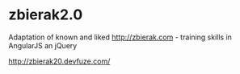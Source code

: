zbierak2.0
==========

Adaptation of known and liked http://zbierak.com - training skills in AngularJS an jQuery

http://zbierak20.devfuze.com/
